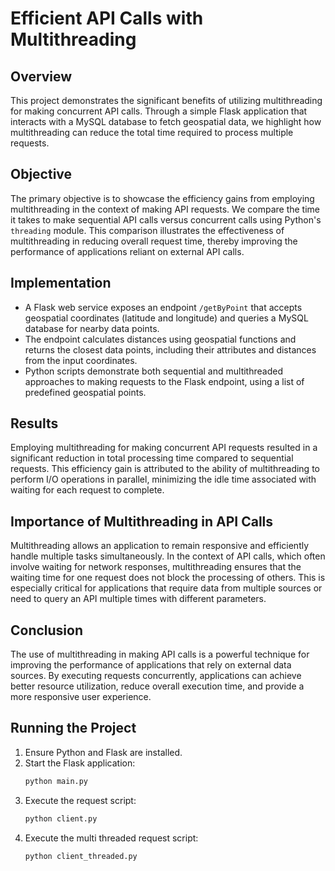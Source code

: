 # Efficient API Calls with Multithreading

## Overview

This project demonstrates the significant benefits of utilizing multithreading for making concurrent API calls. Through a simple Flask application that interacts with a MySQL database to fetch geospatial data, we highlight how multithreading can reduce the total time required to process multiple requests.

## Objective

The primary objective is to showcase the efficiency gains from employing multithreading in the context of making API requests. We compare the time it takes to make sequential API calls versus concurrent calls using Python's `threading` module. This comparison illustrates the effectiveness of multithreading in reducing overall request time, thereby improving the performance of applications reliant on external API calls.

## Implementation

- A Flask web service exposes an endpoint `/getByPoint` that accepts geospatial coordinates (latitude and longitude) and queries a MySQL database for nearby data points.
- The endpoint calculates distances using geospatial functions and returns the closest data points, including their attributes and distances from the input coordinates.
- Python scripts demonstrate both sequential and multithreaded approaches to making requests to the Flask endpoint, using a list of predefined geospatial points.

## Results

Employing multithreading for making concurrent API requests resulted in a significant reduction in total processing time compared to sequential requests. This efficiency gain is attributed to the ability of multithreading to perform I/O operations in parallel, minimizing the idle time associated with waiting for each request to complete.

## Importance of Multithreading in API Calls

Multithreading allows an application to remain responsive and efficiently handle multiple tasks simultaneously. In the context of API calls, which often involve waiting for network responses, multithreading ensures that the waiting time for one request does not block the processing of others. This is especially critical for applications that require data from multiple sources or need to query an API multiple times with different parameters.

## Conclusion

The use of multithreading in making API calls is a powerful technique for improving the performance of applications that rely on external data sources. By executing requests concurrently, applications can achieve better resource utilization, reduce overall execution time, and provide a more responsive user experience.

## Running the Project

1. Ensure Python and Flask are installed.
2. Start the Flask application:
    ```bash
    python main.py
    ```
3. Execute the request script:
    ```bash
    python client.py
    ```
4. Execute the multi threaded request script:
    ```bash
    python client_threaded.py
    ```


